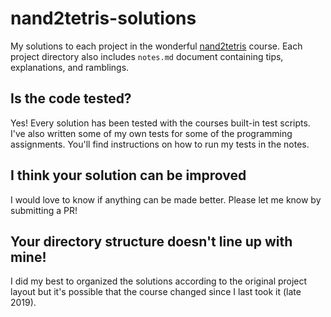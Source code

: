 # nand2tetris-solutions

My solutions to each project in the wonderful [nand2tetris](https://www.nand2tetris.org/) course. Each project directory also includes `notes.md` document containing tips, explanations, and ramblings.

## Is the code tested? 

Yes! Every solution has been tested with the courses built-in test scripts. I've also written some of my own tests for some of the programming assignments. You'll find instructions on how to run my tests in the notes. 

## I think your solution can be improved

I would love to know if anything can be made better. Please let me know by submitting a PR!

## Your directory structure doesn't line up with mine!

I did my best to organized the solutions according to the original project layout but it's possible that the course changed since I last took it (late 2019). 

